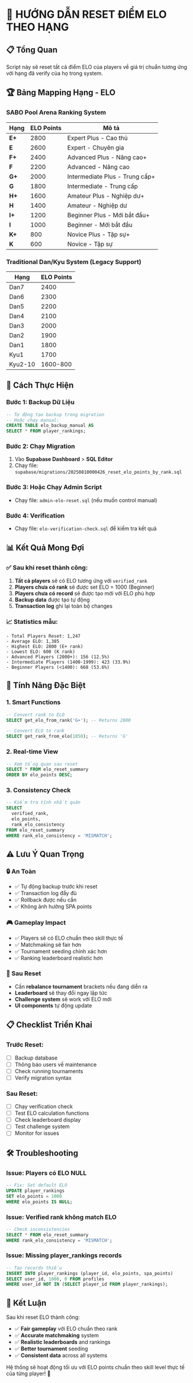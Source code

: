 # 🎯 HƯỚNG DẪN RESET ĐIỂM ELO THEO HẠNG

## 📋 Tổng Quan

Script này sẽ reset tất cả điểm ELO của players về giá trị chuẩn tương ứng với hạng đã verify của họ trong system.

## 🏆 Bảng Mapping Hạng - ELO

### SABO Pool Arena Ranking System
| Hạng | ELO Points | Mô tả |
|------|------------|-------|
| **E+** | 2800 | Expert Plus - Cao thủ |
| **E** | 2600 | Expert - Chuyên gia |
| **F+** | 2400 | Advanced Plus - Nâng cao+ |
| **F** | 2200 | Advanced - Nâng cao |
| **G+** | 2000 | Intermediate Plus - Trung cấp+ |
| **G** | 1800 | Intermediate - Trung cấp |
| **H+** | 1600 | Amateur Plus - Nghiệp dư+ |
| **H** | 1400 | Amateur - Nghiệp dư |
| **I+** | 1200 | Beginner Plus - Mới bắt đầu+ |
| **I** | 1000 | Beginner - Mới bắt đầu |
| **K+** | 800 | Novice Plus - Tập sự+ |
| **K** | 600 | Novice - Tập sự |

### Traditional Dan/Kyu System (Legacy Support)
| Hạng | ELO Points |
|------|------------|
| Dan7 | 2400 |
| Dan6 | 2300 |
| Dan5 | 2200 |
| Dan4 | 2100 |
| Dan3 | 2000 |
| Dan2 | 1900 |
| Dan1 | 1800 |
| Kyu1 | 1700 |
| Kyu2-10 | 1600-800 |

## 🚀 Cách Thực Hiện

### Bước 1: Backup Dữ Liệu
```sql
-- Tự động tạo backup trong migration
-- Hoặc chạy manual:
CREATE TABLE elo_backup_manual AS 
SELECT * FROM player_rankings;
```

### Bước 2: Chạy Migration
1. Vào **Supabase Dashboard** > **SQL Editor**
2. Chạy file: `supabase/migrations/20250810000426_reset_elo_points_by_rank.sql`

### Bước 3: Hoặc Chạy Admin Script
- Chạy file: `admin-elo-reset.sql` (nếu muốn control manual)

### Bước 4: Verification
- Chạy file: `elo-verification-check.sql` để kiểm tra kết quả

## 📊 Kết Quả Mong Đợi

### ✅ Sau khi reset thành công:

1. **Tất cả players** sẽ có ELO tương ứng với `verified_rank`
2. **Players chưa có rank** sẽ được set ELO = 1000 (Beginner)
3. **Players chưa có record** sẽ được tạo mới với ELO phù hợp
4. **Backup data** được tạo tự động
5. **Transaction log** ghi lại toàn bộ changes

### 📈 Statistics mẫu:
```
- Total Players Reset: 1,247
- Average ELO: 1,385
- Highest ELO: 2800 (E+ rank)
- Lowest ELO: 600 (K rank)
- Advanced Players (2000+): 156 (12.5%)
- Intermediate Players (1400-1999): 423 (33.9%)
- Beginner Players (<1400): 668 (53.6%)
```

## 🔧 Tính Năng Đặc Biệt

### 1. Smart Functions
```sql
-- Convert rank to ELO
SELECT get_elo_from_rank('G+'); -- Returns 2000

-- Convert ELO to rank  
SELECT get_rank_from_elo(1850); -- Returns 'G'
```

### 2. Real-time View
```sql
-- Xem tổng quan sau reset
SELECT * FROM elo_reset_summary 
ORDER BY elo_points DESC;
```

### 3. Consistency Check
```sql
-- Kiểm tra tính nhất quán
SELECT 
  verified_rank,
  elo_points,
  rank_elo_consistency
FROM elo_reset_summary 
WHERE rank_elo_consistency = 'MISMATCH';
```

## ⚠️ Lưu Ý Quan Trọng

### 🔒 An Toàn
- ✅ Tự động backup trước khi reset
- ✅ Transaction log đầy đủ
- ✅ Rollback được nếu cần
- ✅ Không ảnh hưởng SPA points

### 🎮 Gameplay Impact
- ✅ Players sẽ có ELO chuẩn theo skill thực tế
- ✅ Matchmaking sẽ fair hơn
- ✅ Tournament seeding chính xác hơn
- ✅ Ranking leaderboard realistic hơn

### 🔄 Sau Reset
- Cần **rebalance tournament** brackets nếu đang diễn ra
- **Leaderboard** sẽ thay đổi ngay lập tức
- **Challenge system** sẽ work với ELO mới
- **UI components** tự động update

## 📋 Checklist Triển Khai

### Trước Reset:
- [ ] Backup database
- [ ] Thông báo users về maintenance
- [ ] Check running tournaments
- [ ] Verify migration syntax

### Sau Reset:
- [ ] Chạy verification check
- [ ] Test ELO calculation functions
- [ ] Check leaderboard display
- [ ] Test challenge system
- [ ] Monitor for issues

## 🛠️ Troubleshooting

### Issue: Players có ELO NULL
```sql
-- Fix: Set default ELO
UPDATE player_rankings 
SET elo_points = 1000 
WHERE elo_points IS NULL;
```

### Issue: Verified rank không match ELO
```sql
-- Check inconsistencies
SELECT * FROM elo_reset_summary 
WHERE rank_elo_consistency = 'MISMATCH';
```

### Issue: Missing player_rankings records
```sql
-- Tạo records thiếu
INSERT INTO player_rankings (player_id, elo_points, spa_points)
SELECT user_id, 1000, 0 FROM profiles 
WHERE user_id NOT IN (SELECT player_id FROM player_rankings);
```

## 🎯 Kết Luận

Sau khi reset ELO thành công:
- ✅ **Fair gameplay** với ELO chuẩn theo rank
- ✅ **Accurate matchmaking** system  
- ✅ **Realistic leaderboards** and rankings
- ✅ **Better tournament** seeding
- ✅ **Consistent data** across all systems

Hệ thống sẽ hoạt động tối ưu với ELO points chuẩn theo skill level thực tế của từng player! 🚀
